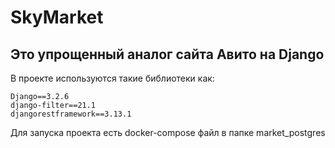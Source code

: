 # SkyMarket
## Это упрощенный аналог сайта Авито на Django
В проекте используются такие библиотеки как:

    Django==3.2.6
    django-filter==21.1
    djangorestframework==3.13.1

Для запуска проекта есть docker-compose файл в папке market_postgres
